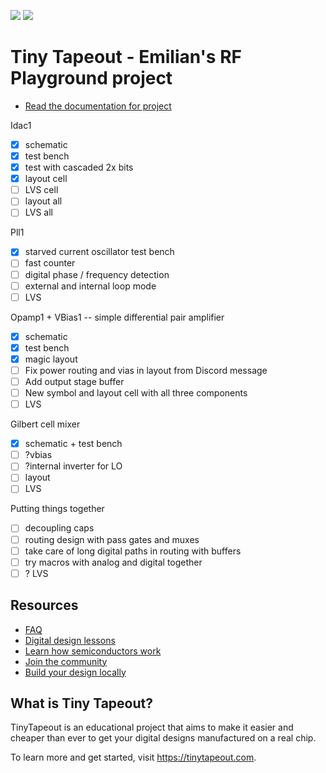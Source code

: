![](../../workflows/gds/badge.svg) ![](../../workflows/docs/badge.svg)

# Tiny Tapeout - Emilian's RF Playground project

- [Read the documentation for project](docs/info.md)

Idac1
- [X] schematic
- [X] test bench
- [X] test with cascaded 2x bits
- [X] layout cell
- [ ] LVS cell
- [ ] layout all
- [ ] LVS all

Pll1
- [X] starved current oscillator test bench
- [ ] fast counter
- [ ] digital phase / frequency detection
- [ ] external and internal loop mode
- [ ] LVS

Opamp1 + VBias1 -- simple differential pair amplifier
- [X] schematic
- [X] test bench
- [X] magic layout
- [ ] Fix power routing and vias in layout from Discord message
- [ ] Add output stage buffer
- [ ] New symbol and layout cell with all three components
- [ ] LVS

Gilbert cell mixer
- [X] schematic + test bench
- [ ] ?vbias
- [ ] ?internal inverter for LO
- [ ] layout
- [ ] LVS

Putting things together
- [ ] decoupling caps
- [ ] routing design with pass gates and muxes
- [ ] take care of long digital paths in routing with buffers
- [ ] try macros with analog and digital together
- [ ] ? LVS

## Resources

- [FAQ](https://tinytapeout.com/faq/)
- [Digital design lessons](https://tinytapeout.com/digital_design/)
- [Learn how semiconductors work](https://tinytapeout.com/siliwiz/)
- [Join the community](https://tinytapeout.com/discord)
- [Build your design locally](https://docs.google.com/document/d/1aUUZ1jthRpg4QURIIyzlOaPWlmQzr-jBn3wZipVUPt4)

## What is Tiny Tapeout?

TinyTapeout is an educational project that aims to make it easier and cheaper than ever to get your digital designs manufactured on a real chip.

To learn more and get started, visit https://tinytapeout.com.
